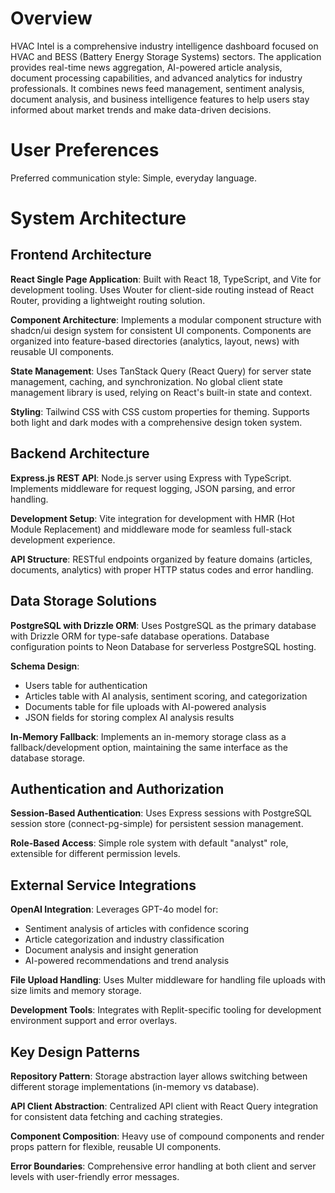 # Overview

HVAC Intel is a comprehensive industry intelligence dashboard focused on HVAC and BESS (Battery Energy Storage Systems) sectors. The application provides real-time news aggregation, AI-powered article analysis, document processing capabilities, and advanced analytics for industry professionals. It combines news feed management, sentiment analysis, document analysis, and business intelligence features to help users stay informed about market trends and make data-driven decisions.

# User Preferences

Preferred communication style: Simple, everyday language.

# System Architecture

## Frontend Architecture

**React Single Page Application**: Built with React 18, TypeScript, and Vite for development tooling. Uses Wouter for client-side routing instead of React Router, providing a lightweight routing solution.

**Component Architecture**: Implements a modular component structure with shadcn/ui design system for consistent UI components. Components are organized into feature-based directories (analytics, layout, news) with reusable UI components.

**State Management**: Uses TanStack Query (React Query) for server state management, caching, and synchronization. No global client state management library is used, relying on React's built-in state and context.

**Styling**: Tailwind CSS with CSS custom properties for theming. Supports both light and dark modes with a comprehensive design token system.

## Backend Architecture

**Express.js REST API**: Node.js server using Express with TypeScript. Implements middleware for request logging, JSON parsing, and error handling.

**Development Setup**: Vite integration for development with HMR (Hot Module Replacement) and middleware mode for seamless full-stack development experience.

**API Structure**: RESTful endpoints organized by feature domains (articles, documents, analytics) with proper HTTP status codes and error handling.

## Data Storage Solutions

**PostgreSQL with Drizzle ORM**: Uses PostgreSQL as the primary database with Drizzle ORM for type-safe database operations. Database configuration points to Neon Database for serverless PostgreSQL hosting.

**Schema Design**: 
- Users table for authentication
- Articles table with AI analysis, sentiment scoring, and categorization
- Documents table for file uploads with AI-powered analysis
- JSON fields for storing complex AI analysis results

**In-Memory Fallback**: Implements an in-memory storage class as a fallback/development option, maintaining the same interface as the database storage.

## Authentication and Authorization

**Session-Based Authentication**: Uses Express sessions with PostgreSQL session store (connect-pg-simple) for persistent session management.

**Role-Based Access**: Simple role system with default "analyst" role, extensible for different permission levels.

## External Service Integrations

**OpenAI Integration**: Leverages GPT-4o model for:
- Sentiment analysis of articles with confidence scoring
- Article categorization and industry classification  
- Document analysis and insight generation
- AI-powered recommendations and trend analysis

**File Upload Handling**: Uses Multer middleware for handling file uploads with size limits and memory storage.

**Development Tools**: Integrates with Replit-specific tooling for development environment support and error overlays.

## Key Design Patterns

**Repository Pattern**: Storage abstraction layer allows switching between different storage implementations (in-memory vs database).

**API Client Abstraction**: Centralized API client with React Query integration for consistent data fetching and caching strategies.

**Component Composition**: Heavy use of compound components and render props pattern for flexible, reusable UI components.

**Error Boundaries**: Comprehensive error handling at both client and server levels with user-friendly error messages.
